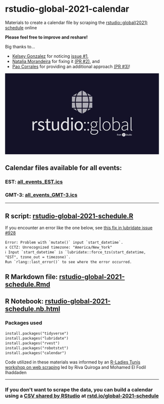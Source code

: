 # rstudio-global-2021-calendar
Materials to create a calendar file by scraping the [rstudio::global(2021) schedule](https://global.rstudio.com/student/all_events) online

**Please feel free to improve and reshare!**

Big thanks to...
- [Kelsey Gonzalez](https://twitter.com/KelseyEGonzalez) for noticing [issue #1](https://github.com/spcanelon/rstudio-global-2021-calendar/issues/1),
- [Natalia Morandeira](https://twitter.com/Nat_Mora_) for fixing it [(PR #2)](https://github.com/spcanelon/rstudio-global-2021-calendar/pull/2), and
- [Pao Corrales](https://twitter.com/PaobCorrales) for providing an additional approach [(PR #3)](https://github.com/spcanelon/rstudio-global-2021-calendar/pull/3)!

![RStudio Global Logo](rstudio-global-2021.jpg)

## Calendar files available for all events: 
### EST: [all_events_EST.ics](all_events_EST.ics)
### GMT-3: [all_events_GMT-3.ics](all_events_GMT-3.ics)

---

## R script: [rstudio-global-2021-schedule.R](rstudio-global-2021-schedule.R)

If you encounter an error like the one below, see [this fix in lubridate issue #928](https://github.com/tidyverse/lubridate/issues/928#issuecomment-720058799)
```
Error: Problem with `mutate()` input `start_datetime`.
x CCTZ: Unrecognized timezone: "America/New_York"
ℹ Input `start_datetime` is `lubridate::force_tzs(start_datetime, "EST", tzone_out = timezone)`.
Run `rlang::last_error()` to see where the error occurred.
```

## R Markdown file: [rstudio-global-2021-schedule.Rmd](rstudio-global-2021-schedule.Rmd)

## R Notebook: [rstudio-global-2021-schedule.nb.html](https://spcanelon.github.io/rstudio-global-2021-calendar/rstudio-global-2021-schedule.nb.html)

### Packages used

```
install.packages("tidyverse")
install.packages("lubridate")
install.packages("rvest")
install.packages("robotstxt")
install.packages("calendar")
```

Code utilized in these materials was informed by an [R-Ladies Tunis workshop on web scraping](https://twitter.com/spcanelon/status/1351346112024752129?s=20) led by Riva Quiroga and Mohamed El Fodil Ihaddaden

---

### If you don't want to scrape the data, you can build a calendar using a [CSV shared by RStudio](https://twitter.com/hadleywickham/status/1351298997483425792?s=20) at [rstd.io/global-2021-schedule](https://t.co/X6YxtHAWT5?amp=1)
